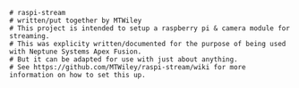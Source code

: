     # raspi-stream
    # written/put together by MTWiley
    # This project is intended to setup a raspberry pi & camera module for streaming.
    # This was explicity written/documented for the purpose of being used with Neptune Systems Apex Fusion.
    # But it can be adapted for use with just about anything.
    # See https://github.com/MTWiley/raspi-stream/wiki for more information on how to set this up.
